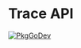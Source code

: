 # Trace API

[![PkgGoDev](https://pkg.go.dev/badge/go.opentelemetry.io/otel/trace)](https://pkg.go.dev/go.opentelemetry.io/otel/trace)
